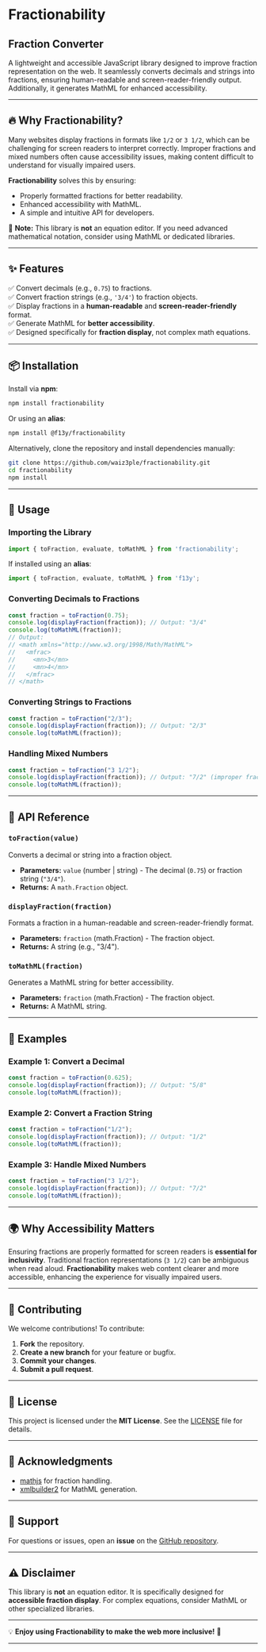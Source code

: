 # Fractionability  
## Fraction Converter  

A lightweight and accessible JavaScript library designed to improve fraction representation on the web. It seamlessly converts decimals and strings into fractions, ensuring human-readable and screen-reader-friendly output. Additionally, it generates MathML for enhanced accessibility.

---

## 🔥 Why Fractionability?  

Many websites display fractions in formats like `1/2` or `3 1/2`, which can be challenging for screen readers to interpret correctly. Improper fractions and mixed numbers often cause accessibility issues, making content difficult to understand for visually impaired users.  

**Fractionability** solves this by ensuring:  
- Properly formatted fractions for better readability.  
- Enhanced accessibility with MathML.  
- A simple and intuitive API for developers.  

🚀 **Note:** This library is **not** an equation editor. If you need advanced mathematical notation, consider using MathML or dedicated libraries.

---

## ✨ Features  

✅ Convert decimals (e.g., `0.75`) to fractions.  
✅ Convert fraction strings (e.g., `'3/4'`) to fraction objects.  
✅ Display fractions in a **human-readable** and **screen-reader-friendly** format.  
✅ Generate MathML for **better accessibility**.  
✅ Designed specifically for **fraction display**, not complex math equations.  

---

## 📦 Installation  

Install via **npm**:  

```bash  
npm install fractionability  
```  

Or using an **alias**:  

```bash  
npm install @f13y/fractionability  
```  

Alternatively, clone the repository and install dependencies manually:  

```bash  
git clone https://github.com/waiz3ple/fractionability.git  
cd fractionability  
npm install  
```  

---

## 🚀 Usage  

### Importing the Library  

```javascript  
import { toFraction, evaluate, toMathML } from 'fractionability';  
```  

If installed using an **alias**:  

```javascript  
import { toFraction, evaluate, toMathML } from 'f13y';  
```  

### Converting Decimals to Fractions  

```javascript  
const fraction = toFraction(0.75);  
console.log(displayFraction(fraction)); // Output: "3/4"  
console.log(toMathML(fraction));  
// Output:  
// <math xmlns="http://www.w3.org/1998/Math/MathML">  
//   <mfrac>  
//     <mn>3</mn>  
//     <mn>4</mn>  
//   </mfrac>  
// </math>  
```  

### Converting Strings to Fractions  

```javascript  
const fraction = toFraction("2/3");  
console.log(displayFraction(fraction)); // Output: "2/3"  
console.log(toMathML(fraction));  
```  

### Handling Mixed Numbers  

```javascript  
const fraction = toFraction("3 1/2");  
console.log(displayFraction(fraction)); // Output: "7/2" (improper fraction)  
console.log(toMathML(fraction));  
```  

---

## 📖 API Reference  

### `toFraction(value)`  
Converts a decimal or string into a fraction object.  

- **Parameters:** `value` (number | string) - The decimal (`0.75`) or fraction string (`"3/4"`).  
- **Returns:** A `math.Fraction` object.  

### `displayFraction(fraction)`  
Formats a fraction in a human-readable and screen-reader-friendly format.  

- **Parameters:** `fraction` (math.Fraction) - The fraction object.  
- **Returns:** A string (e.g., "3/4").  

### `toMathML(fraction)`  
Generates a MathML string for better accessibility.  

- **Parameters:** `fraction` (math.Fraction) - The fraction object.  
- **Returns:** A MathML string.  

---

## 🎯 Examples  

### Example 1: Convert a Decimal  
```javascript  
const fraction = toFraction(0.625);  
console.log(displayFraction(fraction)); // Output: "5/8"  
console.log(toMathML(fraction));  
```  

### Example 2: Convert a Fraction String  
```javascript  
const fraction = toFraction("1/2");  
console.log(displayFraction(fraction)); // Output: "1/2"  
console.log(toMathML(fraction));  
```  

### Example 3: Handle Mixed Numbers  
```javascript  
const fraction = toFraction("3 1/2");  
console.log(displayFraction(fraction)); // Output: "7/2"  
console.log(toMathML(fraction));  
```  

---

## 🌍 Why Accessibility Matters  

Ensuring fractions are properly formatted for screen readers is **essential for inclusivity**. Traditional fraction representations (`3 1/2`) can be ambiguous when read aloud. **Fractionability** makes web content clearer and more accessible, enhancing the experience for visually impaired users.  

---

## 🤝 Contributing  

We welcome contributions! To contribute:  

1. **Fork** the repository.  
2. **Create a new branch** for your feature or bugfix.  
3. **Commit your changes**.  
4. **Submit a pull request**.  

---

## 📜 License  

This project is licensed under the **MIT License**. See the [LICENSE](LICENSE) file for details.  

---

## 🙌 Acknowledgments  

- [mathjs](https://mathjs.org/) for fraction handling.  
- [xmlbuilder2](https://github.com/oozcitak/xmlbuilder2) for MathML generation.  

---

## 📩 Support  

For questions or issues, open an **issue** on the [GitHub repository](https://github.com/waiz3ple/fractionability/issues).  

---

## ⚠️ Disclaimer  

This library is **not** an equation editor. It is specifically designed for **accessible fraction display**. For complex equations, consider MathML or other specialized libraries.  

---

💡 **Enjoy using Fractionability to make the web more inclusive!** 🚀  

---

